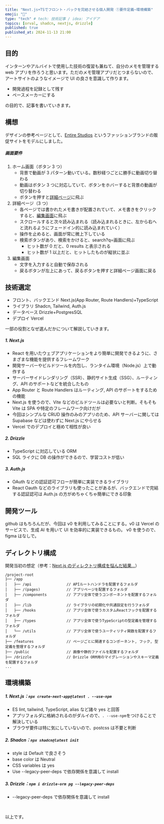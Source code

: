 ```yaml
---
title: "Next.js+TSでフロント・バックを完結させる個人開発 ①要件定義~環境構築"
emoji: "👻"
type: "tech" # tech: 技術記事 / idea: アイデア
topics: [orval, shadcn, nextjs, drizzle]
published: true
published_at: 2024-11-13 21:00
---
```


## 目的

インターンやアルバイトで使用した技術の復習も兼ねて、自分のメモを管理する web アプリを作ろうと思います。ただのメモ管理アプリだとつまらないので、アートサイトのようなイメージで UI の良さを意識して作ります。

- 開発過程を記録として残す
- ペースメーカーにする

の目的で、記事を書いていきます。

## 構想

デザインの参考ページとして、[Entire Studios](https://www.entirestudios.com/) というファッションブランドの販促サイトをモデルにしました。

##### 画面要件

1. ホーム画面（ボタン 3 つ）
   - 背景で動画が 3 パターン動いている。数秒経つごとに勝手に動画切り替わる
   - 動画はボタン 3 つに対応していて、ボタンをホバーすると背景の動画が切り替わる
   - ボタンを押すと[詳細ページ](https://www.notion.so/luck-storage-12aa71ecdbfe80ecb7aafc56b1fd131e?pvs=21)に飛ぶ
2. 詳細ページ（3 つ）
   - 各ページでは書かれたメモ書きが配置されていて、メモ書きをクリックすると、[編集画面](https://www.notion.so/luck-storage-12aa71ecdbfe80ecb7aafc56b1fd131e?pvs=21)に飛ぶ
   - スクロールすると次々読み込まれる（読み込まれるときに、左から右へと流れるようにフェードイン的に読み込まれていく）
   - 操作を止めると、画面が常に微上下している
   - 検索ボタンがあり、検索をかけると、search?q=画面に飛ぶ
     - ヒット数が 0 だと、0 results と表示される
     - ヒット数が 1 以上だと、ヒットしたものが縦状に並ぶ
3. 編集画面
   - 文字を入力すると自動で保存される
   - 戻るボタンが左上にあって、戻るボタンを押すと詳細ページ画面に戻る

## 技術選定

- フロント、バックエンド
  Next.js(App Router, Route Handlers)+TypeScript
- ライブラリ
  Shadcn, Tailwind, Auth.js
- データベース
  Drizzle+PostgresSQL
- デプロイ
  Vercel

一部の役割となぜ選んだかについて解説していきます。

##### 1. Next.js

- React を用いたウェブアプリケーションをより簡単に開発できるように、さまざまな機能を提供するフレームワーク
- 開発サーバーやビルドツールを内包し、ランタイム環境（Node.js）上で動作する
- サーバーサイドレンダリング（SSR）、静的サイト生成（SSG）、ルーティング、API のサポートなどを統合したもの
- App Router と Route Handlers はルーティング, API のサポートをするための機能
- Next.js を使うので、Vite などのビルドツールは必要ないと判断。そもそも Vite は SPA や特定のフレームワーク向けだが
- 今回はシンプルな CRUD 操作のみのアプリのため、API サーバーに関しては Supabase などは使わずに Next.js にやらせる
- Vercel でのデプロイと極めて相性が良い

##### 2. Drizzle

- TypeScript に対応している ORM
- SQL ライクに DB の操作ができるので、学習コストが低い

##### 3. Auth.js

- OAuth などの認証認可フローが簡単に実装できるライブラリ
- React Oauth などのライブラリも使ったことがあるが、バックエンドで完結する認証認可は Auth.js の方がめちゃくちゃ簡単にできる印象

## 開発ツール

github はもちろんだが、今回は v0 を利用してみることにする。v0 は Vercel のサービスで、生成 AI を用いて UI を効率的に実装できるもの。
v0 を使うので、figma はなしで。

## ディレクトリ構成

開発当初の想定（参考：[Next.js のディレクトリ構成を悩んだ結果…](https://zenn.dev/harurahu/articles/cdb1c16bd0b636)）

```text:sample
/project-root
├── /app
│   ├── /api                // APIルートハンドラを配置するフォルダ
│   ├── /(pages)            // アプリページを配置するフォルダ
│   ├── /components         // アプリ全体で使うコンポーネントを配置するフォルダ
│   ├── /lib                // ライブラリの初期化や共通設定を行うフォルダ
│   ├── /hooks              // アプリ全体で使うカスタムReactフックを配置するフォルダ
│   ├── /types              // アプリ全体で使うTypeScriptの型定義を管理するフォルダ
│   └── /utils              // アプリ全体で使うユーティリティ関数を配置するフォルダ
├── /features               // ページごとに関連するコンポーネント, フック, 型定義を整理するフォルダ
├── /public                 // 画像や静的ファイルを配置するフォルダ
├── /drizzle                // Drizzle ORM用のマイグレーションやスキーマ定義を配置するフォルダ
...
```

## 環境構築

##### 1. Next.js：`npx create-next-app@latest . --use-npm`

- ES lint, tailwind, TypeScript, alias など諸々 yes と回答
- アプリフォルダに格納されるのがダルイので、`. --use-npm`をつけることで解決している
- ブラウザ要件は特に気にしていないので、postcss は不要と判断

##### 2. Shadcn：`npx shadcn@latest init`

- style は Default で良さそう
- base color は Neutral
- CSS variables は yes
- Use --legacy-peer-deps で依存関係を意識して install

##### 3. Drizzle：`npm i drizzle-orm pg --legacy-peer-deps`

- --legacy-peer-deps で依存関係を意識して install

&nbsp;
&nbsp;
&nbsp;
&nbsp;

以上です。
